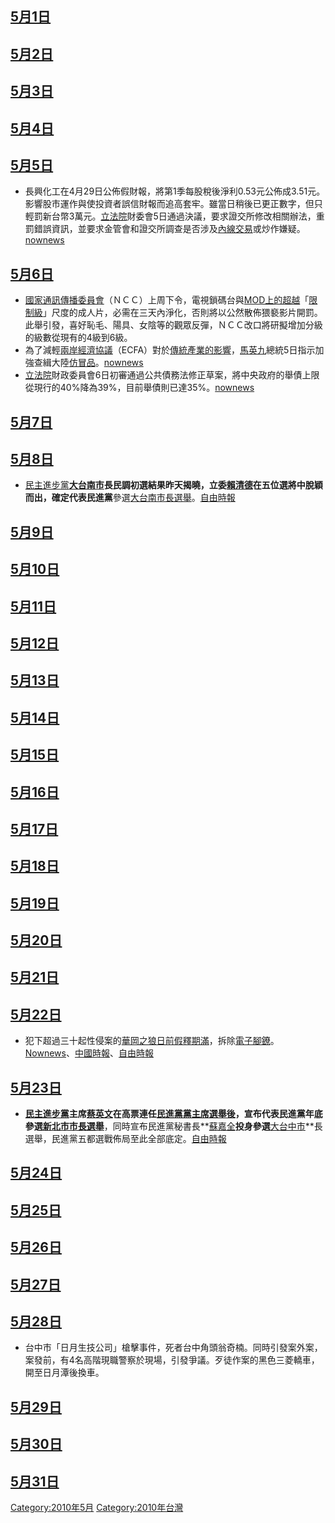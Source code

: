 <noinclude></noinclude>

## [5月1日](../Page/5月1日.md "wikilink")

## [5月2日](../Page/5月2日.md "wikilink")

## [5月3日](../Page/5月3日.md "wikilink")

## [5月4日](../Page/5月4日.md "wikilink")

## [5月5日](../Page/5月5日.md "wikilink")

  - 長興化工在4月29日公佈假財報，將第1季每股稅後淨利0.53元公佈成3.51元。影響股市運作與使投資者誤信財報而追高套牢。雖當日稍後已更正數字，但只輕罰新台幣3萬元。[立法院](../Page/立法院.md "wikilink")財委會5日通過決議，要求證交所修改相關辦法，重罰錯誤資訊，並要求金管會和證交所調查是否涉及[內線交易](../Page/內線交易.md "wikilink")或炒作嫌疑。[nownews](http://www.nownews.com/2010/05/05/320-2599898.htm)

## [5月6日](../Page/5月6日.md "wikilink")

  - [國家通訊傳播委員會](https://zh.wikipedia.org/wiki/國家通訊傳播委員會 "wikilink")（ＮＣＣ）上周下令，電視鎖碼台與[MOD上的超越](https://zh.wikipedia.org/wiki/MOD "wikilink")「[限制級](https://zh.wikipedia.org/wiki/限制級 "wikilink")」尺度的成人片，必需在三天內淨化，否則將以公然散佈猥褻影片開罰。此舉引發，喜好恥毛、陽具、女陰等的觀眾反彈，ＮＣＣ改口將研擬增加分級的級數從現有的4級到6級。
  - 為了減輕[兩岸經濟協議](https://zh.wikipedia.org/wiki/兩岸經濟協議 "wikilink")（ECFA）對於[傳統產業的影響](https://zh.wikipedia.org/wiki/傳統產業 "wikilink")，[馬英九](../Page/馬英九.md "wikilink")總統5日指示加強查緝大陸[仿冒品](https://zh.wikipedia.org/wiki/仿冒品 "wikilink")。[nownews](http://www.nownews.com/2010/05/06/91-2600054.htm)
  - [立法院](../Page/立法院.md "wikilink")財政委員會6日初審通過公共債務法修正草案，將中央政府的舉債上限從現行的40%降為39%，目前舉債則已達35%。[nownews](http://www.nownews.com/2010/05/06/320-2600151.htm)

## [5月7日](../Page/5月7日.md "wikilink")

## [5月8日](../Page/5月8日.md "wikilink")

  - [民主進步黨](../Page/民主進步黨.md "wikilink")**[大台南市](https://zh.wikipedia.org/wiki/臺南市_\(直轄市\) "wikilink")**長民調初選結果昨天揭曉，立委**[賴清德](../Page/賴清德.md "wikilink")**在五位選將中脫穎而出，確定代表**民進黨**參選[大台南市長選舉](https://zh.wikipedia.org/wiki/2010年中華民國直轄市市長、市議員暨里長選舉 "wikilink")。[自由時報](https://web.archive.org/web/20100510014142/http://www.libertytimes.com.tw/2010/new/may/8/today-t3.htm)

## [5月9日](../Page/5月9日.md "wikilink")

## [5月10日](../Page/5月10日.md "wikilink")

## [5月11日](../Page/5月11日.md "wikilink")

## [5月12日](../Page/5月12日.md "wikilink")

## [5月13日](../Page/5月13日.md "wikilink")

## [5月14日](../Page/5月14日.md "wikilink")

## [5月15日](../Page/5月15日.md "wikilink")

## [5月16日](../Page/5月16日.md "wikilink")

## [5月17日](../Page/5月17日.md "wikilink")

## [5月18日](../Page/5月18日.md "wikilink")

## [5月19日](../Page/5月19日.md "wikilink")

## [5月20日](../Page/5月20日.md "wikilink")

## [5月21日](../Page/5月21日.md "wikilink")

## [5月22日](../Page/5月22日.md "wikilink")

  - 犯下超過三十起性侵案的[華岡之狼日前假釋期滿](https://zh.wikipedia.org/wiki/華岡之狼 "wikilink")，拆除[電子腳鐐](../Page/電子腳鐐.md "wikilink")。[Nownews](http://www.nownews.com/2010/05/22/91-2606064.htm)、[中國時報](https://web.archive.org/web/20100729041729/http://news.chinatimes.com/focus/0%2C5243%2C50105431x112010052200176%2C00.html)、[自由時報](https://web.archive.org/web/20100526002544/http://www.libertytimes.com.tw/2010/new/may/22/today-so8.htm)

## [5月23日](../Page/5月23日.md "wikilink")

  - **[民主進步黨](../Page/民主進步黨.md "wikilink")**主席**[蔡英文](../Page/蔡英文.md "wikilink")**在高票連任[民進黨黨主席](https://zh.wikipedia.org/wiki/民進黨 "wikilink")[選舉後](https://zh.wikipedia.org/wiki/2010年民主進步黨黨主席選舉 "wikilink")，宣布代表民進黨年底參選**[新北市市長](https://zh.wikipedia.org/wiki/新北市 "wikilink")[選舉](https://zh.wikipedia.org/wiki/2010年中華民國直轄市市長、市議員暨里長選舉 "wikilink")**，同時宣布民進黨秘書長**[蘇嘉全](../Page/蘇嘉全.md "wikilink")**投身參選**[大台中市](https://zh.wikipedia.org/wiki/臺中市_\(直轄市\) "wikilink")**長選舉，民進黨五都選戰佈局至此全部底定。[自由時報](https://web.archive.org/web/20100525234209/http://www.libertytimes.com.tw/2010/new/may/24/today-t1.htm)

## [5月24日](../Page/5月24日.md "wikilink")

## [5月25日](../Page/5月25日.md "wikilink")

## [5月26日](../Page/5月26日.md "wikilink")

## [5月27日](../Page/5月27日.md "wikilink")

## [5月28日](../Page/5月28日.md "wikilink")

  - 台中市「日月生技公司」槍擊事件，死者台中角頭翁奇楠。同時引發案外案，案發前，有4名高階現職警察於現場，引發爭議。歹徒作案的黑色三菱轎車，開至日月潭後換車。

## [5月29日](../Page/5月29日.md "wikilink")

## [5月30日](../Page/5月30日.md "wikilink")

## [5月31日](../Page/5月31日.md "wikilink")

<noinclude> </noinclude>

[Category:2010年5月](https://zh.wikipedia.org/wiki/Category:2010年5月 "wikilink") [Category:2010年台灣](https://zh.wikipedia.org/wiki/Category:2010年台灣 "wikilink")